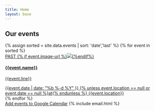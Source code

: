 ```yaml
---
title: Home
layout: base
---
```



<section class="events">
    <div class="container">
        <div class="row">
            <h1 class="text-center white-text biko main-title">Our events</h1>
            {% assign sorted = site.data.events | sort: 'date','last' %}
            {% for event in sorted %}               
                <div class="col-sm-6 col-md-4">
                    <a {% unless event.url == null %} href="{{event.url}}" {% endunless %} target="_blank" class="event-url">
                        <div class="panel panel-default ">
                            <div class="panel-heading">
                                <span class="past-text biko">PAST</span>
                                {% if event.image-url %}<img class="img-responsive {% unless event.light_background == null %}light_background{% endunless %}" src="{{event.image-url}}">{%endif%}
                                <h4 class="biko {% unless event.light_background == null %}light_background{% endunless %}" >{{event.name}}</h4>
                            </div>
                            <div class="panel-body event" data-date="{{ event.date }}">                                
                                <p>{{event.line}}</p>
                            </div>
                            <div class="panel-footer">
                                {{event.date |  date: "%b %-d %Y" }} {% unless event.location == null or event.date == null  %}at{% endunless %} {{event.location}}
                            </div>
                        </div>
                    </a>
                </div>
            {% endfor %}
        </div>
        <div class="row text-center">
            <div class="email-sub col-md-4 col-md-offset-4">
                <a class="btn btn-accent calendar biko" href="https://calendar.google.com/calendar/r?cid=webcal://{{ site.domain }}/calendars/events.ics" target="_blank">Add events to Google Calendar</a>
                {% include email.html %}
            </div>
        </div>
    </div>
</section>
